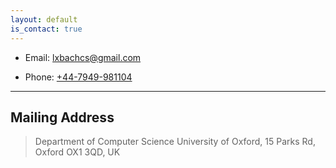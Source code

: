 ```yaml
---
layout: default
is_contact: true
---
```


* Email: [lxbachcs@gmail.com](mailto:lxbachcs@gmail.com)

* Phone: [+44-7949-981104](tel:+44-7949-981104)

---

## Mailing Address

>Department of Computer Science
>University of Oxford,
>15 Parks Rd, Oxford OX1 3QD, UK
